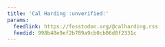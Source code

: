 ```yaml
---
title: 'Cal Harding :unverified:'
params:
  feedlink: https://fosstodon.org/@calharding.rss
  feedid: 998b48e9ef2b789a9cb0cb06d8f2331c
---
```


